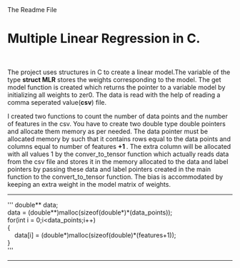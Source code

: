<head>
  The Readme File
</head>
<h1>
  Multiple Linear Regression in C.
</h1>
<br>
<p>
  The project uses structures in C to create a linear model.The variable of the type <b>struct MLR</b> stores the weights corresponding to the model. The get model function is created which returns the pointer to a variable model by initializing all weights to zer0. The data is read with the help of reading a comma seperated value(<b>csv</b>) file.
</p>
<p> 
  I created two functions to count the number of data points and the number of features in the csv. You have to create two double type double pointers and allocate them memory as per needed. The data pointer must be allocated memory by such that it contains rows equal to the data points and columns equal to number of features <b> +1 </b>. The extra column will be allocated with all values 1 by the conver_to_tensor function which actually reads data from the csv file and stores it in the memory allocated to the data and label pointers by passing these data and label pointers created in the main function to the convert_to_tensor function. The bias is accommodated by keeping an extra weight in the model matrix of weights.
</p>
<hr>
'''
double** data;
<br>
data = (double**)malloc(sizeof(double*)*(data_points));
<br>
for(int i = 0;i&ltdata_points;i++)
<br>
{
<br>
  &nbsp&nbsp&nbsp&nbspdata[i] = (double*)malloc(sizeof(double)*(features+1));<br>
}
<br>
'''
<hr>

